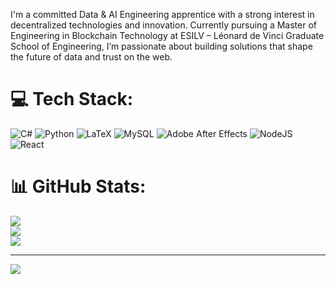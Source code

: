 I'm a committed Data & AI Engineering apprentice with a strong interest in decentralized technologies and innovation. Currently pursuing a Master of Engineering in Blockchain Technology at ESILV – Léonard de Vinci Graduate School of Engineering, I’m passionate about building solutions that shape the future of data and trust on the web.


# 💻 Tech Stack:
![C#](https://img.shields.io/badge/c%23-%23239120.svg?style=for-the-badge&logo=csharp&logoColor=white) ![Python](https://img.shields.io/badge/python-3670A0?style=for-the-badge&logo=python&logoColor=ffdd54) ![LaTeX](https://img.shields.io/badge/latex-%23008080.svg?style=for-the-badge&logo=latex&logoColor=white) ![MySQL](https://img.shields.io/badge/mysql-4479A1.svg?style=for-the-badge&logo=mysql&logoColor=white) ![Adobe After Effects](https://img.shields.io/badge/Adobe%20After%20Effects-9999FF.svg?style=for-the-badge&logo=Adobe%20After%20Effects&logoColor=white) ![NodeJS](https://img.shields.io/badge/node.js-6DA55F?style=for-the-badge&logo=node.js&logoColor=white) ![React](https://img.shields.io/badge/react-%2320232a.svg?style=for-the-badge&logo=react&logoColor=%2361DAFB)
# 📊 GitHub Stats:
![](https://github-readme-stats.vercel.app/api?username=aydi26&theme=synthwave&hide_border=false&include_all_commits=false&count_private=false)<br/>
![](https://nirzak-streak-stats.vercel.app/?user=aydi26&theme=synthwave&hide_border=false)<br/>
![](https://github-readme-stats.vercel.app/api/top-langs/?username=aydi26&theme=synthwave&hide_border=false&include_all_commits=false&count_private=false&layout=compact)

---
[![](https://visitcount.itsvg.in/api?id=aydi26&icon=0&color=0)](https://visitcount.itsvg.in)

<!-- Proudly created with GPRM ( https://gprm.itsvg.in ) -->
